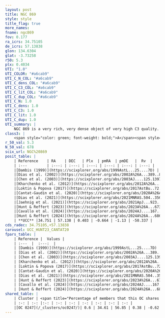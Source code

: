 ```yaml
---
layout: post
title: NGC 869
style: style
title_flag: true
more_names: 
fname: ngc869
fov: 0.177
ra_icrs: 34.75105
de_icrs: 57.13838
glon: 134.6304
glat: -3.73258
r50: 5.3
plx: 0.4034
UTI: "1.0"
UTI_COLOR: "#a6cab9"
UTI_C_N_COL: "#a6cab9"
UTI_C_dens_COL: "#a6cab9"
UTI_C_C3_COL: "#a6cab9"
UTI_C_lit_COL: "#a6cab9"
UTI_C_dup_COL: "#a6cab9"
UTI_C_N: 1.0
UTI_C_dens: 1.0
UTI_C_C3: 1.0
UTI_C_lit: 1.0
UTI_C_dup: 1.0
UTI_summary: |
    NGC 869 is a very rich, very dense object of very high C3 quality. It is very well-studied in the literature. This object shares a very small percentage of members with a later reported entry.
class3: |
    <span style="color: green; font-weight: bold;">A</span><span style="color: green; font-weight: bold;">A</span>
r_50_val: 5.3
N_50_val: 678
scix_url: NGC%20869
posit_table: |
    | Reference    | RA    | DEC   | Plx  | pmRA  | pmDE   |  Rv  |
    | :---         | :---: | :---: | :---: | :---: | :---: | :---: |
    |[Dambis (1999)](https://scixplorer.org/abs/1999AstL...25....7D) | 34.75 | 57.128 | -- | -- | -- | -- |
    |[Dias et al. (2002)](https://scixplorer.org/abs/2002A%26A...389..871D) | 34.75 | 57.128 | -- | -0.92 | -1.66 | -42.84 |
    |[Chen et al. (2003)](https://scixplorer.org/abs/2003AJ....125.1397C) | 34.719 | 57.178 | -- | -0.92 | -1.66 | -53.0 |
    |[Kharchenko et al. (2012)](https://scixplorer.org/abs/2012A%26A...543A.156K) | 34.74 | 57.145 | -- | -2.81 | 0.05 | -- |
    |[Loktin & Popova (2017)](https://scixplorer.org/abs/2017AstBu..72..257L) | 34.755 | 57.129 | -- | -0.738 | -0.15 | -41.8 |
    |[Cantat-Gaudin et al. (2020)](https://scixplorer.org/abs/2020A%26A...640A...1C) | 34.741 | 57.134 | 0.399 | -0.689 | -1.082 | -- |
    |[Dias et al. (2021)](https://scixplorer.org/abs/2021MNRAS.504..356D) | 34.744 | 57.136 | 0.4 | -0.682 | -1.077 | -- |
    |[Jaehnig et al. (2021)](https://scixplorer.org/abs/2021ApJ...923..129J) | 35.09 | 57.142 | 0.424 | -0.652 | -1.079 | -- |
    |[Hunt & Reffert (2023)](https://scixplorer.org/abs/2023A%26A...673A.114H) | 34.766 | 57.14 | 0.404 | -0.654 | -1.143 | -67.639 |
    |[Cavallo et al. (2024)](https://scixplorer.org/abs/2024AJ....167...12C) | 34.735 | 57.132 | 0.403 | -- | -- | -- |
    |[Hunt & Reffert (2024)](https://scixplorer.org/abs/2024A%26A...686A..42H) | 34.766 | 57.14 | 0.404 | -0.654 | -1.143 | -67.639 |
    | **UCC** |34.751 | 57.138 | 0.403 | -0.664 | -1.13 | -50.337 | 
cds_radec: 34.75105,+57.13838
carousel: UCC_HUNT23_CANTAT20
fpars_table: |
    | Reference |  Values |
    | :---  |  :---:  |
    | [Dambis (1999)](https://scixplorer.org/abs/1999AstL...25....7D) | `E_B-V_=0.566, DM0=11.36, log_age_=6.5` |
    | [Dias et al. (2002)](https://scixplorer.org/abs/2002A%26A...389..871D) | `E(B-V)=0.575, Dist=2079.0, Age=7.069, [Fe/H]=-0.3` |
    | [Chen et al. (2003)](https://scixplorer.org/abs/2003AJ....125.1397C) | `HDis=2079, Age=0.01` |
    | [Kharchenko et al. (2012)](https://scixplorer.org/abs/2012A%26A...543A.156K) | `e_bv=0.521, distance=2300, log_age=7.28, metallicity=-0.3` |
    | [Loktin & Popova (2017)](https://scixplorer.org/abs/2017AstBu..72..257L) | `E(B-V)=0.57, Dmod=11.605, logt=7.074` |
    | [Cantat-Gaudin et al. (2020)](https://scixplorer.org/abs/2020A%26A...640A...1C) | `AVNN=1.69, DMNN=11.71, AgeNN=7.18` |
    | [Dias et al. (2021)](https://scixplorer.org/abs/2021MNRAS.504..356D) | `Av=1.749, Dist=2246, logage=7.11, [Fe/H]=-0.1` |
    | [Hunt & Reffert (2023)](https://scixplorer.org/abs/2023A%26A...673A.114H) | `AV50=1.577, diffAV50=0.806, MOD50=11.864, logAge50=7.26` |
    | [Cavallo et al. (2024)](https://scixplorer.org/abs/2024AJ....167...12C) | `AV50=1.77, dMod50=12.12, logAge50=7.18, [Fe/H]50=0.08` |
    | [Hunt & Reffert (2024)](https://scixplorer.org/abs/2024A%26A...686A..42H) | `MassJ=2402.39` |
shared_table: |
    | Cluster | <span title="Percentage of members that this OC shares with the ones listed">%</span>   | RA   | DEC   | Plx   | pmRA  | pmDE  | Rv | UTI |
    | :-: | :-: |:-: | :-: | :-: | :-: | :-: | :-: | :-: |
    |[OC 0247](/_clusters/oc0247/)| 0.6 | 34.61 | 56.85 | 0.38 | -0.62 | -1.18 | -- |0.16 |
---
```

